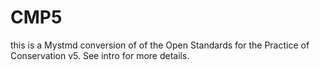 # CMP5

this is a Mystmd conversion of of the Open Standards for the Practice of Conservation v5. See intro for more details.